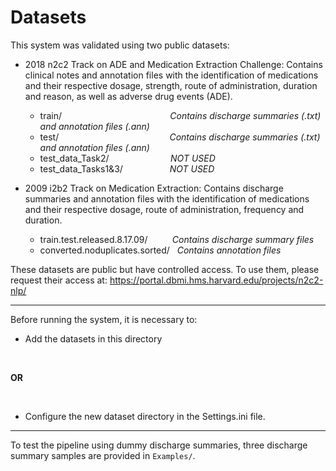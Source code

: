 # Datasets

This system was validated using two public datasets:
- 2018 n2c2 Track on ADE and Medication Extraction Challenge: Contains clinical notes and annotation files with the identification of medications and their respective dosage, strength, route of administration, duration and reason, as well as adverse drug events (ADE).
	- train/ &nbsp;&nbsp;&nbsp;&nbsp;&nbsp;&nbsp;&nbsp;&nbsp;&nbsp;&nbsp;&nbsp;&nbsp;&nbsp;&nbsp;&nbsp;&nbsp;&nbsp;&nbsp;&nbsp;&nbsp;&nbsp;&nbsp;&nbsp;&nbsp;&nbsp;&nbsp;&nbsp;&nbsp;&nbsp;&nbsp;&nbsp;&nbsp;&nbsp;&nbsp;&nbsp;&nbsp;&nbsp;&nbsp;&nbsp;&nbsp;&nbsp;&nbsp; _Contains discharge summaries (.txt) and annotation files (.ann)_ 
	- test/ &nbsp;&nbsp;&nbsp;&nbsp;&nbsp;&nbsp;&nbsp;&nbsp;&nbsp;&nbsp;&nbsp;&nbsp;&nbsp;&nbsp;&nbsp;&nbsp;&nbsp;&nbsp;&nbsp;&nbsp;&nbsp;&nbsp;&nbsp;&nbsp;&nbsp;&nbsp;&nbsp;&nbsp;&nbsp;&nbsp;&nbsp;&nbsp;&nbsp;&nbsp;&nbsp;&nbsp;&nbsp;&nbsp;&nbsp;&nbsp;&nbsp;&nbsp;&nbsp;&nbsp;_Contains discharge summaries (.txt) and annotation files (.ann)_
	- test_data_Task2/ &nbsp;&nbsp;&nbsp;&nbsp;&nbsp;&nbsp;&nbsp;&nbsp;&nbsp;&nbsp;&nbsp;&nbsp;&nbsp;&nbsp;&nbsp;&nbsp;&nbsp;&nbsp;&nbsp;&nbsp;&nbsp;&nbsp;&nbsp;&nbsp;_NOT USED_ 
	- test_data_Tasks1&3/ &nbsp;&nbsp;&nbsp;&nbsp;&nbsp;&nbsp;&nbsp;&nbsp;&nbsp;&nbsp;&nbsp;&nbsp;&nbsp;&nbsp;&nbsp;&nbsp;&nbsp;&nbsp;_NOT USED_ 	
	
- 2009 i2b2 Track on Medication Extraction: Contains discharge summaries and annotation files with the identification of medications and their respective dosage, route of administration, frequency and duration.
	- train.test.released.8.17.09/ &nbsp;&nbsp;&nbsp;&nbsp;&nbsp;&nbsp;&nbsp;&nbsp;&nbsp;_Contains discharge summary files_
	- converted.noduplicates.sorted/ &nbsp; _Contains annotation files_

These datasets are public but have controlled access. To use them, please request their access at:
https://portal.dbmi.hms.harvard.edu/projects/n2c2-nlp/

<hr/>

Before running the system, it is necessary to:

- Add the datasets in this directory
<br/>

**OR**

<br/>

- Configure the new dataset directory in the Settings.ini file.

<hr/>


To test the pipeline using dummy discharge summaries, three discharge summary samples are provided in `Examples/`.

